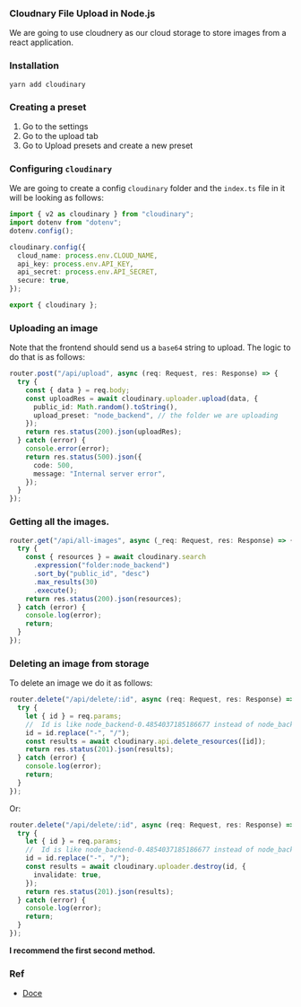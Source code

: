 ### Cloudnary File Upload in Node.js

We are going to use cloudnery as our cloud storage to store images from a react application.

### Installation

```
yarn add cloudinary
```

### Creating a preset

1. Go to the settings
2. Go to the upload tab
3. Go to Upload presets and create a new preset

### Configuring `cloudinary`

We are going to create a config `cloudinary` folder and the `index.ts` file in it will be looking as follows:

```ts
import { v2 as cloudinary } from "cloudinary";
import dotenv from "dotenv";
dotenv.config();

cloudinary.config({
  cloud_name: process.env.CLOUD_NAME,
  api_key: process.env.API_KEY,
  api_secret: process.env.API_SECRET,
  secure: true,
});

export { cloudinary };
```

### Uploading an image

Note that the frontend should send us a `base64` string to upload. The logic to do that is as follows:

```ts
router.post("/api/upload", async (req: Request, res: Response) => {
  try {
    const { data } = req.body;
    const uploadRes = await cloudinary.uploader.upload(data, {
      public_id: Math.random().toString(),
      upload_preset: "node_backend", // the folder we are uploading
    });
    return res.status(200).json(uploadRes);
  } catch (error) {
    console.error(error);
    return res.status(500).json({
      code: 500,
      message: "Internal server error",
    });
  }
});
```

### Getting all the images.

```ts
router.get("/api/all-images", async (_req: Request, res: Response) => {
  try {
    const { resources } = await cloudinary.search
      .expression("folder:node_backend")
      .sort_by("public_id", "desc")
      .max_results(30)
      .execute();
    return res.status(200).json(resources);
  } catch (error) {
    console.log(error);
    return;
  }
});
```

### Deleting an image from storage

To delete an image we do it as follows:

```ts
router.delete("/api/delete/:id", async (req: Request, res: Response) => {
  try {
    let { id } = req.params;
    //  Id is like node_backend-0.4854037185186677 instead of node_backend/0.4854037185186677
    id = id.replace("-", "/");
    const results = await cloudinary.api.delete_resources([id]);
    return res.status(201).json(results);
  } catch (error) {
    console.log(error);
    return;
  }
});
```

Or:

```ts
router.delete("/api/delete/:id", async (req: Request, res: Response) => {
  try {
    let { id } = req.params;
    //  Id is like node_backend-0.4854037185186677 instead of node_backend/0.4854037185186677
    id = id.replace("-", "/");
    const results = await cloudinary.uploader.destroy(id, {
      invalidate: true,
    });
    return res.status(201).json(results);
  } catch (error) {
    console.log(error);
    return;
  }
});
```

**I recommend the first second method.**

### Ref

- [Doce](https://cloudinary.com/documentation/node_integration#installation_and_setup)
